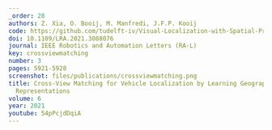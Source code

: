 ```yaml
---
_order: 28
authors: Z. Xia, O. Booij, M. Manfredi, J.F.P. Kooij
code: https://github.com/tudelft-iv/Visual-Localization-with-Spatial-Prior
doi: 10.1109/LRA.2021.3088076
journal: IEEE Robotics and Automation Letters (RA-L)
key: crossviewmatching
number: 3
pages: 5921-5928
screenshot: files/publications/crossviewmatching.png
title: Cross-View Matching for Vehicle Localization by Learning Geographically Local
  Representations
volume: 6
year: 2021
youtube: 54pPcjdDqiA
---
```


